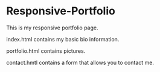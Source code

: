 # Responsive-Portfolio
This is my responsive portfolio page.

index.html contains my basic bio information. 

portfolio.html contains pictures.

contact.hmtl contains a form that allows you to contact me. 
